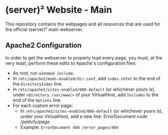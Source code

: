# (server)² Website - Main
This repository contains the webpages and all resources that are used for the
official (server)² main webserver.
  
## Apache2 Configuration
In order to get the webserver to properly load every page, you must, at the
very least, perform these edits to Apache's configuration files:
 * As root, run `a2enmod include`.
 * In `/etc/apache2/mods-enabled/dir.conf`, add `index.shtml` to the end of
   the `DirectoryIndex` line.
 * In `/etc/apache2/sites-enabled/000-default` (or whichever yours is), under
   `<Directory /var/www/>` of your VirtualHost, add `Includes` to the end of
   the `Options` line.
 * For each custom error page:
   * In `/etc/apache2/sites-enabled/000-default` (or whichever yours is), under
     your VirtualHost, add a new line: ErrorDocument _code_ _/path/to/page_
   * Example: `ErrorDocument 404 /error_pages/404`

